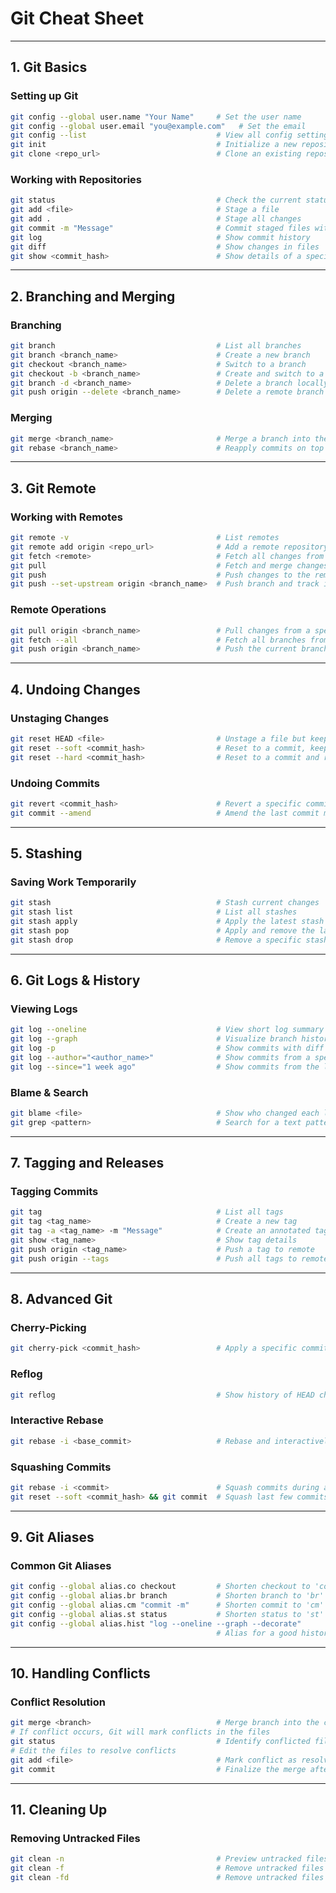 
# Git Cheat Sheet

---

## 1. Git Basics

### Setting up Git
```bash
git config --global user.name "Your Name"     # Set the user name
git config --global user.email "you@example.com"   # Set the email
git config --list                             # View all config settings
git init                                      # Initialize a new repository
git clone <repo_url>                          # Clone an existing repository
```

### Working with Repositories
```bash
git status                                    # Check the current status
git add <file>                                # Stage a file
git add .                                     # Stage all changes
git commit -m "Message"                       # Commit staged files with a message
git log                                       # Show commit history
git diff                                      # Show changes in files
git show <commit_hash>                        # Show details of a specific commit
```

---

## 2. Branching and Merging

### Branching
```bash
git branch                                    # List all branches
git branch <branch_name>                      # Create a new branch
git checkout <branch_name>                    # Switch to a branch
git checkout -b <branch_name>                 # Create and switch to a new branch
git branch -d <branch_name>                   # Delete a branch locally
git push origin --delete <branch_name>        # Delete a remote branch
```

### Merging
```bash
git merge <branch_name>                       # Merge a branch into the current branch
git rebase <branch_name>                      # Reapply commits on top of another base
```

---

## 3. Git Remote

### Working with Remotes
```bash
git remote -v                                 # List remotes
git remote add origin <repo_url>              # Add a remote repository
git fetch <remote>                            # Fetch all changes from remote but don't merge
git pull                                      # Fetch and merge changes from the remote
git push                                      # Push changes to the remote
git push --set-upstream origin <branch_name>  # Push branch and track it
```

### Remote Operations
```bash
git pull origin <branch_name>                 # Pull changes from a specific branch
git fetch --all                               # Fetch all branches from all remotes
git push origin <branch_name>                 # Push the current branch to remote
```

---

## 4. Undoing Changes

### Unstaging Changes
```bash
git reset HEAD <file>                         # Unstage a file but keep changes
git reset --soft <commit_hash>                # Reset to a commit, keep changes staged
git reset --hard <commit_hash>                # Reset to a commit and remove changes
```

### Undoing Commits
```bash
git revert <commit_hash>                      # Revert a specific commit
git commit --amend                            # Amend the last commit message
```

---

## 5. Stashing

### Saving Work Temporarily
```bash
git stash                                     # Stash current changes
git stash list                                # List all stashes
git stash apply                               # Apply the latest stash
git stash pop                                 # Apply and remove the latest stash
git stash drop                                # Remove a specific stash
```

---

## 6. Git Logs & History

### Viewing Logs
```bash
git log --oneline                             # View short log summary
git log --graph                               # Visualize branch history as a graph
git log -p                                    # Show commits with diff
git log --author="<author_name>"              # Show commits from a specific author
git log --since="1 week ago"                  # Show commits from the last week
```

### Blame & Search
```bash
git blame <file>                              # Show who changed each line of a file
git grep <pattern>                            # Search for a text pattern in tracked files
```

---

## 7. Tagging and Releases

### Tagging Commits
```bash
git tag                                       # List all tags
git tag <tag_name>                            # Create a new tag
git tag -a <tag_name> -m "Message"            # Create an annotated tag
git show <tag_name>                           # Show tag details
git push origin <tag_name>                    # Push a tag to remote
git push origin --tags                        # Push all tags to remote
```

---

## 8. Advanced Git

### Cherry-Picking
```bash
git cherry-pick <commit_hash>                 # Apply a specific commit to the current branch
```

### Reflog
```bash
git reflog                                    # Show history of HEAD changes
```

### Interactive Rebase
```bash
git rebase -i <base_commit>                   # Rebase and interactively edit commits
```

### Squashing Commits
```bash
git rebase -i <commit>                        # Squash commits during an interactive rebase
git reset --soft <commit_hash> && git commit  # Squash last few commits into one
```

---

## 9. Git Aliases

### Common Git Aliases
```bash
git config --global alias.co checkout         # Shorten checkout to 'co'
git config --global alias.br branch           # Shorten branch to 'br'
git config --global alias.cm "commit -m"      # Shorten commit to 'cm'
git config --global alias.st status           # Shorten status to 'st'
git config --global alias.hist "log --oneline --graph --decorate"
                                              # Alias for a good history view
```

---

## 10. Handling Conflicts

### Conflict Resolution
```bash
git merge <branch>                            # Merge branch into the current one
# If conflict occurs, Git will mark conflicts in the files
git status                                    # Identify conflicted files
# Edit the files to resolve conflicts
git add <file>                                # Mark conflict as resolved
git commit                                    # Finalize the merge after resolving
```

---

## 11. Cleaning Up

### Removing Untracked Files
```bash
git clean -n                                  # Preview untracked files and directories to be removed
git clean -f                                  # Remove untracked files
git clean -fd                                 # Remove untracked files and directories
```

